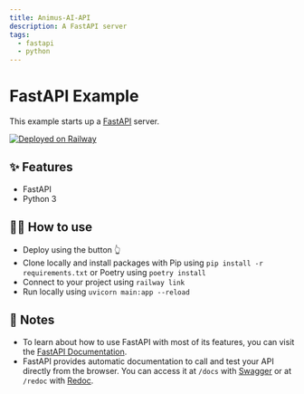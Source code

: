 ```yaml
---
title: Animus-AI-API
description: A FastAPI server
tags:
  - fastapi
  - python
---
```


# FastAPI Example

This example starts up a [FastAPI](https://fastapi.tiangolo.com/) server.

[![Deployed on Railway](https://railway.app/button.svg)](https://railway.app/new/template/-NvLj4?referralCode=milo)

## ✨ Features

- FastAPI
- Python 3

## 💁‍♀️ How to use

- Deploy using the button 👆
- Clone locally and install packages with Pip using `pip install -r requirements.txt` or Poetry using `poetry install`
- Connect to your project using `railway link`
- Run locally using `uvicorn main:app --reload`

## 📝 Notes

- To learn about how to use FastAPI with most of its features, you can visit the [FastAPI Documentation](https://fastapi.tiangolo.com/tutorial/).
- FastAPI provides automatic documentation to call and test your API directly from the browser. You can access it at `/docs` with [Swagger](https://github.com/swagger-api/swagger-ui) or at `/redoc` with [Redoc](https://github.com/Rebilly/ReDoc).
